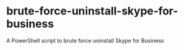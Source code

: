 # brute-force-uninstall-skype-for-business
A PowerShell script to brute force uninstall Skype for Business 
